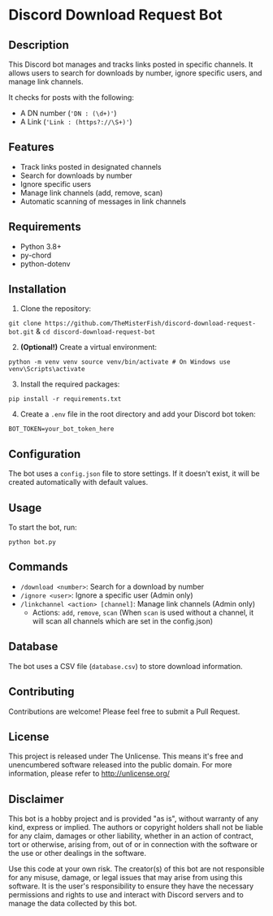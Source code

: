# Discord Download Request Bot

## Description

This Discord bot manages and tracks links posted in specific channels. It allows users to search for downloads by number, ignore specific users, and manage link channels.

It checks for posts with the following:
- A DN number (`'DN : (\d+)'`)
- A Link (`'Link : (https?://\S+)'`)
## Features

- Track links posted in designated channels
- Search for downloads by number
- Ignore specific users
- Manage link channels (add, remove, scan)
- Automatic scanning of messages in link channels

## Requirements

- Python 3.8+
- py-chord
- python-dotenv

## Installation

1. Clone the repository:

```git clone https://github.com/TheMisterFish/discord-download-request-bot.git``` 
& 
 ```cd discord-download-request-bot ```

2. **(Optional!)** Create a virtual environment: 

```python -m venv venv source venv/bin/activate # On Windows use venv\Scripts\activate```


3. Install the required packages:

```pip install -r requirements.txt```


4. Create a `.env` file in the root directory and add your Discord bot token:

```BOT_TOKEN=your_bot_token_here```


## Configuration

The bot uses a `config.json` file to store settings. If it doesn't exist, it will be created automatically with default values.

## Usage

To start the bot, run:

`python bot.py`


## Commands

- `/download <number>`: Search for a download by number
- `/ignore <user>`: Ignore a specific user (Admin only)
- `/linkchannel <action> [channel]`: Manage link channels (Admin only)
  - Actions: `add`, `remove`, `scan`
  (When `scan` is used without a channel, it will scan all channels which are set in the config.json)

## Database

The bot uses a CSV file (`database.csv`) to store download information.

## Contributing

Contributions are welcome! Please feel free to submit a Pull Request.

## License

This project is released under The Unlicense. This means it's free and unencumbered software released into the public domain. For more information, please refer to <http://unlicense.org/>

## Disclaimer

This bot is a hobby project and is provided "as is", without warranty of any kind, express or implied. The authors or copyright holders shall not be liable for any claim, damages or other liability, whether in an action of contract, tort or otherwise, arising from, out of or in connection with the software or the use or other dealings in the software.

Use this code at your own risk. The creator(s) of this bot are not responsible for any misuse, damage, or legal issues that may arise from using this software. It is the user's responsibility to ensure they have the necessary permissions and rights to use and interact with Discord servers and to manage the data collected by this bot.